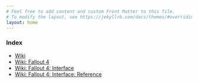 ```yaml
---
# Feel free to add content and custom Front Matter to this file.
# To modify the layout, see https://jekyllrb.com/docs/themes/#overriding-theme-defaults
layout: home
---
```


### Index
- [Wiki](wiki)
- [Wiki: Fallout 4](wiki/fo4)
- [Wiki: Fallout 4: Interface](wiki/fo4/interface)
- [Wiki: Fallout 4: Interface: Reference](wiki/fo4/interface/reference)
